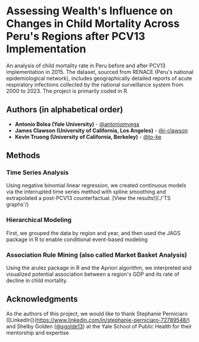 # Assessing Wealth's Influence on Changes in Child Mortality Across Peru's Regions after PCV13 Implementation
An analysis of child mortality rate in Peru before and after PCV13 implementation in 2015. The dataset, sourced from RENACE (Peru's national epidemiological network),
includes geographically detailed reports of acute respiratory infections collected by the national surveillance system from 2000 to 2023. The project is primarily coded in R.


## Authors (in alphabetical order)

- **Antonio Bolea (Yale University)** - [@antoniomvega](https://github.com/antoniomvega)
- **James Clawson (University of California, Los Angeles)** - [@j-clawson](https://github.com/j-clawson)
- **Kevin Truong (University of California, Berkeley)** - [@to-ke](https://github.com/to-ke)


## Methods

### Time Series Analysis

Using negative binomial linear regression, we created continuous models via the interrupted time series method with spline smoothing
and extrapolated a post-PCV13 counterfactual. [View the results!](./'TS graphs'/)

### Hierarchical Modeling

First, we grouped the data by region and year, and then used the JAGS package in R to enable conditional event-based modeling 

### Association Rule Mining (also called Market Basket Analysis)

Using the arulez package in R and the Apriori algorithm, we interpreted and visualized potential association between a region's GDP and its rate of decline in child mortality.

## Acknowledgments

As the authors of this project, we would like to thank Stephanie Perniciaro ([LinkedIn])(https://www.linkedin.com/in/stephanie-perniciaro-72789548/) and Shelby Golden ([@sgolde13](https://github.com/sgolde13)) at the Yale School of Public Health for their mentorship and expertise 

